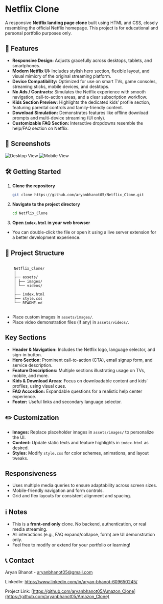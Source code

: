 # Netflix Clone

A responsive **Netflix landing page clone** built using HTML and CSS, closely resembling the official Netflix homepage. This project is for educational and personal portfolio purposes only.

## 🚀 Features

- **Responsive Design:** Adjusts gracefully across desktops, tablets, and smartphones.
- **Modern Netflix UI:** Includes stylish hero section, flexible layout, and visual mimicry of the original streaming platform.
- **Device Compatibility:** Optimized for use on smart TVs, game consoles, streaming sticks, mobile devices, and desktops.
- **No Ads / Contracts:** Simulates the Netflix experience with smooth navigation, call-to-action areas, and a clear subscription workflow.
- **Kids Section Preview:** Highlights the dedicated kids’ profile section, featuring parental controls and family-friendly content.
- **Download Simulation:** Demonstrates features like offline download prompts and multi-device streaming (UI only).
- **Customizable FAQ Section:** Interactive dropdowns resemble the help/FAQ section on Netflix.

## 📸 Screenshots

<!-- Add your own screenshots in the assets directory and reference here -->
![Desktop View](assets/screenshots/desktop.png)
![Mobile View](assets/screenshots/mobile.png)

## 🛠️ Getting Started

1. **Clone the repository**
    ```sh
    git clone https://github.com/aryanbhanot05/Netflix_Clone.git
    ```

2. **Navigate to the project directory**
    ```sh
    cd Netflix_Clone    
    ```

3. **Open `index.html` in your web browser**

- You can double-click the file or open it using a live server extension for a better development experience.


## 📁 Project Structure

<pre><code> 
    Netflix_Clone/ 
    │ 
    ├── assets/ 
    │ ├── images/ 
    │ └── videos/ 
    │ 
    ├── index.html 
    ├── style.css 
    └── README.md
</code> </pre>

- Place custom images in `assets/images/`.
- Place video demonstration files (if any) in `assets/videos/`.


## Key Sections

- **Header & Navigation:** Includes the Netflix logo, language selector, and sign-in button.
- **Hero Section:** Prominent call-to-action (CTA), email signup form, and service description.
- **Feature Descriptions:** Multiple sections illustrating usage on TVs, mobile, and more.
- **Kids & Download Areas:** Focus on downloadable content and kids’ profiles, using visual cues.
- **FAQ Accordion:** Expandable questions for a realistic help center experience.
- **Footer:** Useful links and secondary language selector.

## ✏️ Customization

- **Images:** Replace placeholder images in `assets/images/` to personalize the UI.
- **Content:** Update static texts and feature highlights in `index.html` as desired.
- **Styles:** Modify `style.css` for color schemes, animations, and layout tweaks.

## Responsiveness

- Uses multiple media queries to ensure adaptability across screen sizes.
- Mobile-friendly navigation and form controls.
- Grid and flex layouts for consistent alignment and spacing.


## ℹ️ Notes

- This is a **front-end only** clone. No backend, authentication, or real media streaming.
- All interactions (e.g., FAQ expand/collapse, form) are UI demonstration only.
- Feel free to modify or extend for your portfolio or learning!


## 📞 Contact

Aryan Bhanot - aryanbhanot05@gmail.com

LinkedIn: https://www.linkedin.com/in/aryan-bhanot-609650245/

Project Link: [https://github.com/aryanbhanot05/Amazon_Clone](https://github.com/aryanbhanot05/Amazon_Clone)